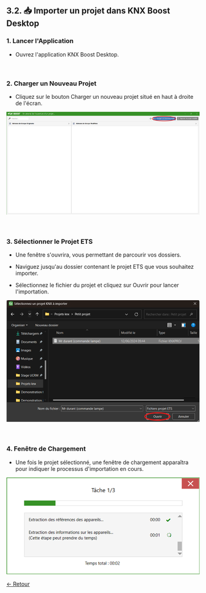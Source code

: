 ## 3.2. 📥 Importer un projet dans KNX Boost Desktop

### 1. Lancer l'Application

- Ouvrez l'application KNX Boost Desktop.<br>
  <br>
  <br>
### 2. Charger un Nouveau Projet

- Cliquez sur le bouton Charger un nouveau projet situé en haut à droite de l'écran.

![img_16.png](pictures/img_16.png)<br>
<br>
<br>
### 3. Sélectionner le Projet ETS

- Une fenêtre s'ouvrira, vous permettant de parcourir vos dossiers.

- Naviguez jusqu'au dossier contenant le projet ETS que vous souhaitez importer.

- Sélectionnez le fichier du projet et cliquez sur Ouvrir pour lancer l'importation.

![img_17.png](pictures/img_17.png)<br>
<br>
<br>
### 4. Fenêtre de Chargement

- Une fois le projet sélectionné, une fenêtre de chargement apparaîtra pour indiquer le processus d'importation en cours.

![img_18.png](pictures/img_18.png)

[← Retour](../README.md)